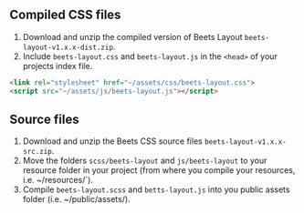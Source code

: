 ## Compiled CSS files

1. Download and unzip the compiled version of Beets Layout `beets-layout-v1.x.x-dist.zip`.
2. Include `beets-layout.css` and `beets-layout.js` in the `<head>` of your projects index file.
```html
<link rel="stylesheet" href="~/assets/css/beets-layout.css">
<script src="~/assets/js/beets-layout.js"></script>
```

## Source files

1. Download and unzip the Beets CSS source files `beets-layout-v1.x.x-src.zip`.
2. Move the folders `scss/beets-layout` and `js/beets-layout` to your resource folder in your project (from where you compile your resources, i.e. ~/resources/`).
3. Compile `beets-layout.scss` and `betts-layout.js` into you public assets folder (i.e. ~/public/assets/).